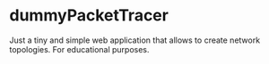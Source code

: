 # dummyPacketTracer
Just a tiny and simple web application that allows to create network topologies. For educational purposes.
